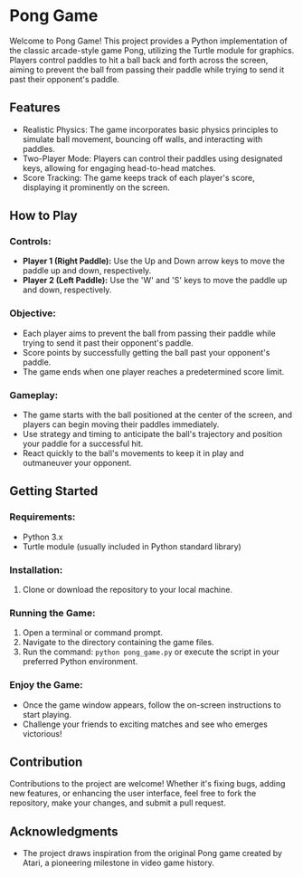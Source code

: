# Pong Game

Welcome to Pong Game! This project provides a Python implementation of the classic arcade-style game Pong, utilizing the Turtle module for graphics. Players control paddles to hit a ball back and forth across the screen, aiming to prevent the ball from passing their paddle while trying to send it past their opponent's paddle.

## Features

- Realistic Physics: The game incorporates basic physics principles to simulate ball movement, bouncing off walls, and interacting with paddles.
- Two-Player Mode: Players can control their paddles using designated keys, allowing for engaging head-to-head matches.
- Score Tracking: The game keeps track of each player's score, displaying it prominently on the screen.

## How to Play

### Controls:

- **Player 1 (Right Paddle):** Use the Up and Down arrow keys to move the paddle up and down, respectively.
- **Player 2 (Left Paddle):** Use the 'W' and 'S' keys to move the paddle up and down, respectively.

### Objective:

- Each player aims to prevent the ball from passing their paddle while trying to send it past their opponent's paddle.
- Score points by successfully getting the ball past your opponent's paddle.
- The game ends when one player reaches a predetermined score limit.

### Gameplay:

- The game starts with the ball positioned at the center of the screen, and players can begin moving their paddles immediately.
- Use strategy and timing to anticipate the ball's trajectory and position your paddle for a successful hit.
- React quickly to the ball's movements to keep it in play and outmaneuver your opponent.

## Getting Started

### Requirements:

- Python 3.x
- Turtle module (usually included in Python standard library)

### Installation:

1. Clone or download the repository to your local machine.

### Running the Game:

1. Open a terminal or command prompt.
2. Navigate to the directory containing the game files.
3. Run the command: `python pong_game.py` or execute the script in your preferred Python environment.

### Enjoy the Game:

- Once the game window appears, follow the on-screen instructions to start playing.
- Challenge your friends to exciting matches and see who emerges victorious!

## Contribution

Contributions to the project are welcome! Whether it's fixing bugs, adding new features, or enhancing the user interface, feel free to fork the repository, make your changes, and submit a pull request.



## Acknowledgments

- The project draws inspiration from the original Pong game created by Atari, a pioneering milestone in video game history.

